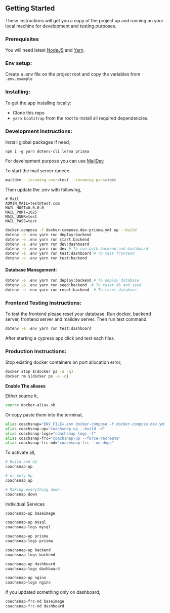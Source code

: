 ## Getting Started
These instructions will get you a copy of the project up and running on your local machine for development and testing purposes.

### Prerequisites
You will need latest [NodeJS](https://nodejs.org/en/) and [Yarn](https://yarnpkg.com/en/).

### Env setup:
Create a .env file on the project root and copy the variables from `.env.example`

### Installing:
To get the app installing locally:

- Clone this repo
- `yarn bootstrap` from the root to install all required dependencies.

### Development Instructions:

Install global packages if need,
```
npm i -g yarn dotenv-cli lerna prisma
```

For development purpose you can use [MailDev](https://github.com/maildev/maildev)

To start the mail server runeee

```sh
maildev --incoming-user=test --incoming-pass=test
```

Then update the .env with following,

```
# Mail
ADMIN_MAIL=test@test.com
MAIL_HOST=0.0.0.0
MAIL_PORT=1025
MAIL_USER=test
MAIL_PASS=test
```

```sh
docker-compose -f docker-compose.dev.prisma.yml up --build
dotenv -e .env yarn run deploy:backend
dotenv -e .env yarn run start:backend
dotenv -e .env yarn run dev:dashboard
dotenv -e .env yarn run dev # To run both backend and dashboard
dotenv -e .env yarn run test:dashboard # To test frontend
dotenv -e .env yarn run test:backend
```

#### Database Management:
```sh
dotenv -e .env yarn run deploy:backend # To deploy database
dotenv -e .env yarn run seed:backend  # To reset db and seed
dotenv -e .env yarn run reset:backend  # To reset database
```

### Frontend Testing Instructions:
To test the frontend please reset your database. Run docker, backend server, frontend server and maildev server.
Then run test command:
```sh
dotenv -e .env yarn run test:dashboard
```
After starting a cypress app click and test each files.

### Production Instructions:
Stop existing docker containers on port allocation error,
```sh
docker stop $(docker ps -a -q)
docker rm $(docker ps -a -q)
```

**Enable The aliases**

Either source it,
```sh
source docker-alias.sh
```

Or copy paste them into the terminal,
```sh
alias coachsnap="ENV_FILE=.env docker-compose -f docker-compose.dev.yml"
alias coachsnap-up="coachsnap up --build -d"
alias coachsnap-logs="coachsnap logs -f"
alias coachsnap-frc="coachsnap-up --force-recreate"
alias coachsnap-frc-nd="coachsnap-frc --no-deps"
```

To activate all,
```sh
# Build and Up
coachsnap-up

# or only Up
coachsnap up

# Making everything down
coachsnap down
```

Individual Services
```sh
coachsnap-up baseImage

coachsnap-up mysql
coachsnap-logs mysql

coachsnap-up prisma
coachsnap-logs prisma

coachsnap-up backend
coachsnap-logs backend

coachsnap-up dashboard
coachsnap-logs dashboard

coachsnap-up nginx
coachsnap-logs nginx
```

If you updated something only on dashboard,
```sh
coachsnap-frc-nd baseImage
coachsnap-frc-nd dashboard
```